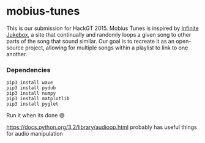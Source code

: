 # mobius-tunes
This is our submission for HackGT 2015. Mobius Tunes is inspired by [Infinite Jukebox](http://labs.echonest.com/Uploader/index.html), a site that continually and randomly loops a given song to other parts of the song that sound similar. Our goal is to recreate it as an open-source project, allowing for multiple songs within a playlist to link to one another.

### Dependencies
```
pip3 install wave
pip3 install pydub
pip3 install numpy
pip3 install matplotlib
pip3 install pyglet
```

Run it when its done :smile:

https://docs.python.org/3.2/library/audioop.html probably has useful things for audio manipulation
